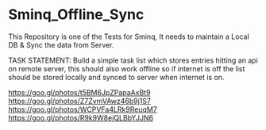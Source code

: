 # Sminq_Offline_Sync
This Repository is one of the Tests for Sminq, It needs to maintain a Local DB &amp; Sync the data from Server.

TASK STATEMENT:
Build a simple task list which stores entries hitting an api on remote server, this should also work offline so if internet is off the list should be stored locally and synced to server when internet is on.


https://goo.gl/photos/t5BM6JpZPapaAxBt9
https://goo.gl/photos/Z7ZvmVAwz46b9j1S7
https://goo.gl/photos/WCPVFa4LRk9ReuqM7
https://goo.gl/photos/R9k9W8ejQLBbYJJN6
